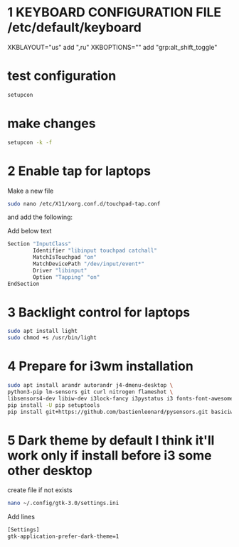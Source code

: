 # 1 KEYBOARD CONFIGURATION FILE /etc/default/keyboard

XKBLAYOUT="us" add ",ru"
XKBOPTIONS="" add "grp:alt_shift_toggle"

# test configuration
```bash
setupcon
```
# make changes
```bash
setupcon -k -f
```
# 2 Enable tap for laptops
Make a new file 
```bash
sudo nano /etc/X11/xorg.conf.d/touchpad-tap.conf
```
and add the following:

Add below text
```bash
Section "InputClass"
        Identifier "libinput touchpad catchall"
        MatchIsTouchpad "on"
        MatchDevicePath "/dev/input/event*"
        Driver "libinput"
        Option "Tapping" "on"
EndSection
```
# 3 Backlight control for laptops
```bash
sudo apt install light
sudo chmod +s /usr/bin/light
```
# 4 Prepare for i3wm installation
```bash
sudo apt install arandr autorandr j4-dmenu-desktop \
python3-pip lm-sensors git curl nitrogen flameshot \
libsensors4-dev libiw-dev i3lock-fancy i3pystatus i3 fonts-font-awesome
pip install -U pip setuptools
pip install git+https://github.com/bastienleonard/pysensors.git basiciw xkbgroup
```

# 5 Dark theme by default I think it'll work only if install before i3 some other desktop
create file if not exists 
```bash
nano ~/.config/gtk-3.0/settings.ini
```
Add lines
```bash
[Settings]
gtk-application-prefer-dark-theme=1
```
